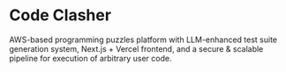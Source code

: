 # Code Clasher

AWS-based programming puzzles platform with LLM-enhanced test suite generation system, Next.js + Vercel frontend, and a secure & scalable pipeline for execution of arbitrary user code.
